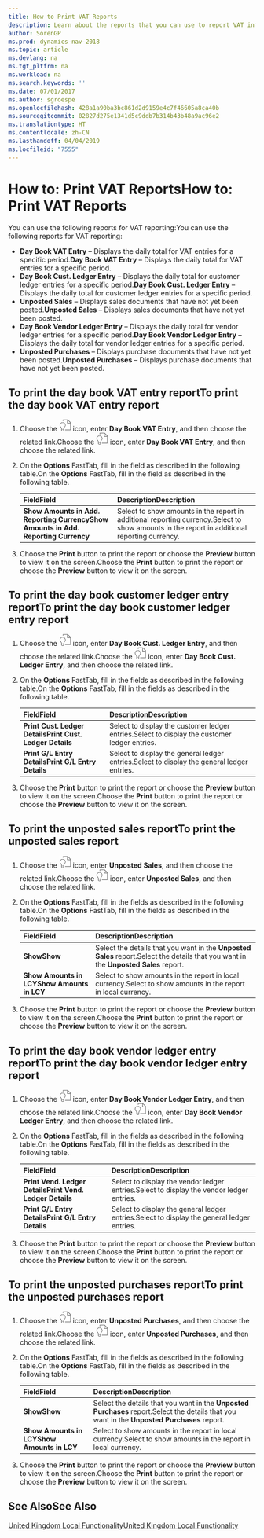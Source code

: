 ```yaml
---
title: How to Print VAT Reports
description: Learn about the reports that you can use to report VAT information.
author: SorenGP
ms.prod: dynamics-nav-2018
ms.topic: article
ms.devlang: na
ms.tgt_pltfrm: na
ms.workload: na
ms.search.keywords: ''
ms.date: 07/01/2017
ms.author: sgroespe
ms.openlocfilehash: 428a1a90ba3bc861d2d9159e4c7f46605a8ca40b
ms.sourcegitcommit: 02827d275e1341d5c9ddb7b314b43b48a9ac96e2
ms.translationtype: HT
ms.contentlocale: zh-CN
ms.lasthandoff: 04/04/2019
ms.locfileid: "7555"
---
```

# <a name="how-to-print-vat-reports"></a><span data-ttu-id="12d61-103">How to: Print VAT Reports</span><span class="sxs-lookup"><span data-stu-id="12d61-103">How to: Print VAT Reports</span></span>
<span data-ttu-id="12d61-104">You can use the following reports for VAT reporting:</span><span class="sxs-lookup"><span data-stu-id="12d61-104">You can use the following reports for VAT reporting:</span></span>  

-   <span data-ttu-id="12d61-105">**Day Book VAT Entry** – Displays the daily total for VAT entries for a specific period.</span><span class="sxs-lookup"><span data-stu-id="12d61-105">**Day Book VAT Entry** – Displays the daily total for VAT entries for a specific period.</span></span>  
-   <span data-ttu-id="12d61-106">**Day Book Cust. Ledger Entry** – Displays the daily total for customer ledger entries for a specific period.</span><span class="sxs-lookup"><span data-stu-id="12d61-106">**Day Book Cust. Ledger Entry** – Displays the daily total for customer ledger entries for a specific period.</span></span>  
-   <span data-ttu-id="12d61-107">**Unposted Sales** – Displays sales documents that have not yet been posted.</span><span class="sxs-lookup"><span data-stu-id="12d61-107">**Unposted Sales** – Displays sales documents that have not yet been posted.</span></span>  
-   <span data-ttu-id="12d61-108">**Day Book Vendor Ledger Entry** – Displays the daily total for vendor ledger entries for a specific period.</span><span class="sxs-lookup"><span data-stu-id="12d61-108">**Day Book Vendor Ledger Entry** – Displays the daily total for vendor ledger entries for a specific period.</span></span>  
-   <span data-ttu-id="12d61-109">**Unposted Purchases** – Displays purchase documents that have not yet been posted.</span><span class="sxs-lookup"><span data-stu-id="12d61-109">**Unposted Purchases** – Displays purchase documents that have not yet been posted.</span></span>  

## <a name="to-print-the-day-book-vat-entry-report"></a><span data-ttu-id="12d61-110">To print the day book VAT entry report</span><span class="sxs-lookup"><span data-stu-id="12d61-110">To print the day book VAT entry report</span></span>  

1.  <span data-ttu-id="12d61-111">Choose the ![Search for Page or Report](../../media/ui-search/search_small.png "Search for Page or Report icon") icon, enter **Day Book VAT Entry**, and then choose the related link.</span><span class="sxs-lookup"><span data-stu-id="12d61-111">Choose the ![Search for Page or Report](../../media/ui-search/search_small.png "Search for Page or Report icon") icon, enter **Day Book VAT Entry**, and then choose the related link.</span></span>  
2.  <span data-ttu-id="12d61-112">On the **Options** FastTab, fill in the field as described in the following table.</span><span class="sxs-lookup"><span data-stu-id="12d61-112">On the **Options** FastTab, fill in the field as described in the following table.</span></span>  

    |<span data-ttu-id="12d61-113">Field</span><span class="sxs-lookup"><span data-stu-id="12d61-113">Field</span></span>|<span data-ttu-id="12d61-114">Description</span><span class="sxs-lookup"><span data-stu-id="12d61-114">Description</span></span>|  
    |---------------------------------|---------------------------------------|  
    |**<span data-ttu-id="12d61-115">Show Amounts in Add. Reporting Currency</span><span class="sxs-lookup"><span data-stu-id="12d61-115">Show Amounts in Add. Reporting Currency</span></span>**|<span data-ttu-id="12d61-116">Select to show amounts in the report in additional reporting currency.</span><span class="sxs-lookup"><span data-stu-id="12d61-116">Select to show amounts in the report in additional reporting currency.</span></span>|  

3.  <span data-ttu-id="12d61-117">Choose the **Print** button to print the report or choose the **Preview** button to view it on the screen.</span><span class="sxs-lookup"><span data-stu-id="12d61-117">Choose the **Print** button to print the report or choose the **Preview** button to view it on the screen.</span></span>  

## <a name="to-print-the-day-book-customer-ledger-entry-report"></a><span data-ttu-id="12d61-118">To print the day book customer ledger entry report</span><span class="sxs-lookup"><span data-stu-id="12d61-118">To print the day book customer ledger entry report</span></span>  

1.  <span data-ttu-id="12d61-119">Choose the ![Search for Page or Report](../../media/ui-search/search_small.png "Search for Page or Report icon") icon, enter **Day Book Cust. Ledger Entry**, and then choose the related link.</span><span class="sxs-lookup"><span data-stu-id="12d61-119">Choose the ![Search for Page or Report](../../media/ui-search/search_small.png "Search for Page or Report icon") icon, enter **Day Book Cust. Ledger Entry**, and then choose the related link.</span></span>  
2.  <span data-ttu-id="12d61-120">On the **Options** FastTab, fill in the fields as described in the following table.</span><span class="sxs-lookup"><span data-stu-id="12d61-120">On the **Options** FastTab, fill in the fields as described in the following table.</span></span>  

    |<span data-ttu-id="12d61-121">Field</span><span class="sxs-lookup"><span data-stu-id="12d61-121">Field</span></span>|<span data-ttu-id="12d61-122">Description</span><span class="sxs-lookup"><span data-stu-id="12d61-122">Description</span></span>|  
    |---------------------------------|---------------------------------------|  
    |**<span data-ttu-id="12d61-123">Print Cust. Ledger Details</span><span class="sxs-lookup"><span data-stu-id="12d61-123">Print Cust. Ledger Details</span></span>**|<span data-ttu-id="12d61-124">Select to display the customer ledger entries.</span><span class="sxs-lookup"><span data-stu-id="12d61-124">Select to display the customer ledger entries.</span></span>|  
    |**<span data-ttu-id="12d61-125">Print G/L Entry Details</span><span class="sxs-lookup"><span data-stu-id="12d61-125">Print G/L Entry Details</span></span>**|<span data-ttu-id="12d61-126">Select to display the general ledger entries.</span><span class="sxs-lookup"><span data-stu-id="12d61-126">Select to display the general ledger entries.</span></span>|  

3.  <span data-ttu-id="12d61-127">Choose the **Print** button to print the report or choose the **Preview** button to view it on the screen.</span><span class="sxs-lookup"><span data-stu-id="12d61-127">Choose the **Print** button to print the report or choose the **Preview** button to view it on the screen.</span></span>  

## <a name="to-print-the-unposted-sales-report"></a><span data-ttu-id="12d61-128">To print the unposted sales report</span><span class="sxs-lookup"><span data-stu-id="12d61-128">To print the unposted sales report</span></span>  

1.  <span data-ttu-id="12d61-129">Choose the ![Search for Page or Report](../../media/ui-search/search_small.png "Search for Page or Report icon") icon, enter **Unposted Sales**, and then choose the related link.</span><span class="sxs-lookup"><span data-stu-id="12d61-129">Choose the ![Search for Page or Report](../../media/ui-search/search_small.png "Search for Page or Report icon") icon, enter **Unposted Sales**, and then choose the related link.</span></span>  
2.  <span data-ttu-id="12d61-130">On the **Options** FastTab, fill in the fields as described in the following table.</span><span class="sxs-lookup"><span data-stu-id="12d61-130">On the **Options** FastTab, fill in the fields as described in the following table.</span></span>  

    |<span data-ttu-id="12d61-131">Field</span><span class="sxs-lookup"><span data-stu-id="12d61-131">Field</span></span>|<span data-ttu-id="12d61-132">Description</span><span class="sxs-lookup"><span data-stu-id="12d61-132">Description</span></span>|  
    |---------------------------------|---------------------------------------|  
    |**<span data-ttu-id="12d61-133">Show</span><span class="sxs-lookup"><span data-stu-id="12d61-133">Show</span></span>**|<span data-ttu-id="12d61-134">Select the details that you want in the **Unposted Sales** report.</span><span class="sxs-lookup"><span data-stu-id="12d61-134">Select the details that you want in the **Unposted Sales** report.</span></span>|  
    |**<span data-ttu-id="12d61-135">Show Amounts in LCY</span><span class="sxs-lookup"><span data-stu-id="12d61-135">Show Amounts in LCY</span></span>**|<span data-ttu-id="12d61-136">Select to show amounts in the report in local currency.</span><span class="sxs-lookup"><span data-stu-id="12d61-136">Select to show amounts in the report in local currency.</span></span>|  

3.  <span data-ttu-id="12d61-137">Choose the **Print** button to print the report or choose the **Preview** button to view it on the screen.</span><span class="sxs-lookup"><span data-stu-id="12d61-137">Choose the **Print** button to print the report or choose the **Preview** button to view it on the screen.</span></span>  

## <a name="to-print-the-day-book-vendor-ledger-entry-report"></a><span data-ttu-id="12d61-138">To print the day book vendor ledger entry report</span><span class="sxs-lookup"><span data-stu-id="12d61-138">To print the day book vendor ledger entry report</span></span>  

1.  <span data-ttu-id="12d61-139">Choose the ![Search for Page or Report](../../media/ui-search/search_small.png "Search for Page or Report icon") icon, enter **Day Book Vendor Ledger Entry**, and then choose the related link.</span><span class="sxs-lookup"><span data-stu-id="12d61-139">Choose the ![Search for Page or Report](../../media/ui-search/search_small.png "Search for Page or Report icon") icon, enter **Day Book Vendor Ledger Entry**, and then choose the related link.</span></span>  
2.  <span data-ttu-id="12d61-140">On the **Options** FastTab, fill in the fields as described in the following table.</span><span class="sxs-lookup"><span data-stu-id="12d61-140">On the **Options** FastTab, fill in the fields as described in the following table.</span></span>  

    |<span data-ttu-id="12d61-141">Field</span><span class="sxs-lookup"><span data-stu-id="12d61-141">Field</span></span>|<span data-ttu-id="12d61-142">Description</span><span class="sxs-lookup"><span data-stu-id="12d61-142">Description</span></span>|  
    |---------------------------------|---------------------------------------|  
    |**<span data-ttu-id="12d61-143">Print Vend. Ledger Details</span><span class="sxs-lookup"><span data-stu-id="12d61-143">Print Vend. Ledger Details</span></span>**|<span data-ttu-id="12d61-144">Select to display the vendor ledger entries.</span><span class="sxs-lookup"><span data-stu-id="12d61-144">Select to display the vendor ledger entries.</span></span>|  
    |**<span data-ttu-id="12d61-145">Print G/L Entry Details</span><span class="sxs-lookup"><span data-stu-id="12d61-145">Print G/L Entry Details</span></span>**|<span data-ttu-id="12d61-146">Select to display the general ledger entries.</span><span class="sxs-lookup"><span data-stu-id="12d61-146">Select to display the general ledger entries.</span></span>|  

3.  <span data-ttu-id="12d61-147">Choose the **Print** button to print the report or choose the **Preview** button to view it on the screen.</span><span class="sxs-lookup"><span data-stu-id="12d61-147">Choose the **Print** button to print the report or choose the **Preview** button to view it on the screen.</span></span>  

## <a name="to-print-the-unposted-purchases-report"></a><span data-ttu-id="12d61-148">To print the unposted purchases report</span><span class="sxs-lookup"><span data-stu-id="12d61-148">To print the unposted purchases report</span></span>  

1.  <span data-ttu-id="12d61-149">Choose the ![Search for Page or Report](../../media/ui-search/search_small.png "Search for Page or Report icon") icon, enter **Unposted Purchases**, and then choose the related link.</span><span class="sxs-lookup"><span data-stu-id="12d61-149">Choose the ![Search for Page or Report](../../media/ui-search/search_small.png "Search for Page or Report icon") icon, enter **Unposted Purchases**, and then choose the related link.</span></span>  
2.  <span data-ttu-id="12d61-150">On the **Options** FastTab, fill in the fields as described in the following table.</span><span class="sxs-lookup"><span data-stu-id="12d61-150">On the **Options** FastTab, fill in the fields as described in the following table.</span></span>  

    |<span data-ttu-id="12d61-151">Field</span><span class="sxs-lookup"><span data-stu-id="12d61-151">Field</span></span>|<span data-ttu-id="12d61-152">Description</span><span class="sxs-lookup"><span data-stu-id="12d61-152">Description</span></span>|  
    |---------------------------------|---------------------------------------|  
    |**<span data-ttu-id="12d61-153">Show</span><span class="sxs-lookup"><span data-stu-id="12d61-153">Show</span></span>**|<span data-ttu-id="12d61-154">Select the details that you want in the **Unposted Purchases** report.</span><span class="sxs-lookup"><span data-stu-id="12d61-154">Select the details that you want in the **Unposted Purchases** report.</span></span>|  
    |**<span data-ttu-id="12d61-155">Show Amounts in LCY</span><span class="sxs-lookup"><span data-stu-id="12d61-155">Show Amounts in LCY</span></span>**|<span data-ttu-id="12d61-156">Select to show amounts in the report in local currency.</span><span class="sxs-lookup"><span data-stu-id="12d61-156">Select to show amounts in the report in local currency.</span></span>|  

3.  <span data-ttu-id="12d61-157">Choose the **Print** button to print the report or choose the **Preview** button to view it on the screen.</span><span class="sxs-lookup"><span data-stu-id="12d61-157">Choose the **Print** button to print the report or choose the **Preview** button to view it on the screen.</span></span>  

## <a name="see-also"></a><span data-ttu-id="12d61-158">See Also</span><span class="sxs-lookup"><span data-stu-id="12d61-158">See Also</span></span>  
[<span data-ttu-id="12d61-159">United Kingdom Local Functionality</span><span class="sxs-lookup"><span data-stu-id="12d61-159">United Kingdom Local Functionality</span></span>](united-kingdom-local-functionality.md)
